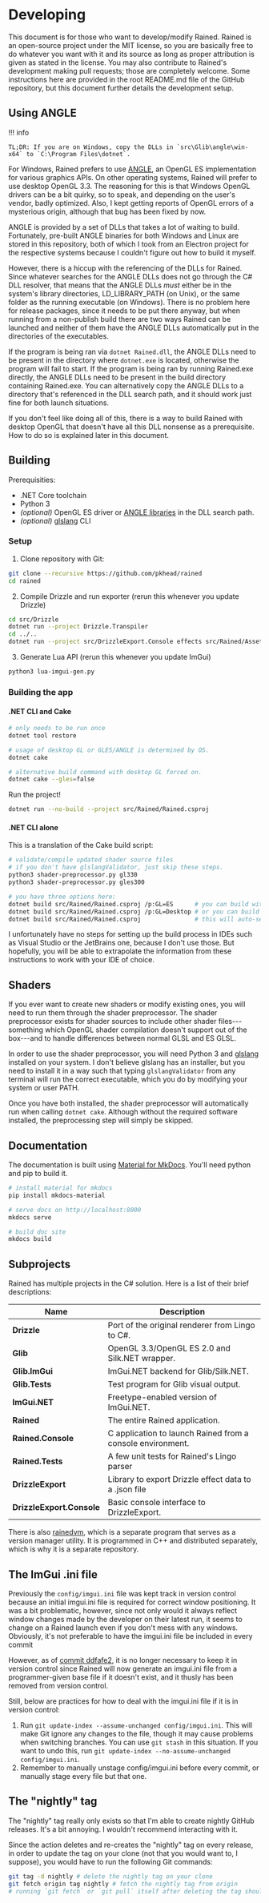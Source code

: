 # Developing
This document is for those who want to develop/modify Rained. Rained is an open-source project under the MIT license, so you are basically free to do whatever you want with it and its source as long as proper attribution is given as stated in the license. You may also contribute to Rained's development making pull requests; those are completely welcome. Some instructions here are provided in the root README.md file
of the GitHub repository, but this document further details the development setup.

## Using ANGLE

!!! info

    TL;DR: If you are on Windows, copy the DLLs in `src\Glib\angle\win-x64` to `C:\Program Files\dotnet`.

For Windows, Rained prefers to use [ANGLE](https://chromium.googlesource.com/angle/angle), an OpenGL ES implementation for various graphics APIs. On other operating systems, Rained will prefer to use desktop OpenGL 3.3. The reasoning for this is that Windows OpenGL drivers can be a bit quirky, so to speak, and depending on the user's vendor, badly optimized. Also, I kept getting reports of OpenGL errors of a mysterious origin, although that bug has been fixed by now.

ANGLE is provided by a set of DLLs that takes a lot of waiting to build. Fortunately, pre-built ANGLE binaries for both Windows and Linux are stored in this repository, both of which I took from an Electron project for the respective systems because I couldn't figure out how to build it myself.

However, there is a hiccup with the referencing of the DLLs for Rained. Since whatever searches for the ANGLE DLLs does not go through the C# DLL resolver, that means that the ANGLE DLLs *must* either be in the system's library directories, LD_LIBRARY_PATH (on Unix), or the same folder as the running executable (on Windows). There is no problem here for release packages, since it needs to be put there anyway, but when running from a non-publish build there are two ways Rained can be launched and neither of them have the ANGLE DLLs automatically put in the directories of the executables.

If the program is being ran via `dotnet Rained.dll`, the ANGLE DLLs need to be present in the directory where `dotnet.exe` is located, otherwise the program will fail to start. If the program is being ran by running Rained.exe directly, the ANGLE DLLs need to be present in the build directory containing Rained.exe. You can alternatively copy the ANGLE DLLs to a directory that's referenced in the DLL search path, and it should work just fine for both launch situations.

If you don't feel like doing all of this, there is a way to build Rained with desktop OpenGL that doesn't have all this DLL nonsense as a prerequisite. How to do so is explained later in this document.

## Building
Prerequisities:

 - .NET Core toolchain
 - Python 3
 - *(optional)* OpenGL ES driver or [ANGLE libraries](src/Glib/angle) in the DLL search path.
 - *(optional)* [glslang](https://github.com/KhronosGroup/glslang) CLI

### Setup
1. Clone repository with Git:
```bash
git clone --recursive https://github.com/pkhead/rained
cd rained
```

2. Compile Drizzle and run exporter (rerun this whenever you update Drizzle)
```bash
cd src/Drizzle
dotnet run --project Drizzle.Transpiler
cd ../..
dotnet run --project src/DrizzleExport.Console effects src/Rained/Assets/effects.json
```

3. Generate Lua API (rerun this whenever you update ImGui)
```bash
python3 lua-imgui-gen.py
```

### Building the app
#### .NET CLI and Cake
```bash
# only needs to be run once
dotnet tool restore

# usage of desktop GL or GLES/ANGLE is determined by OS.
dotnet cake

# alternative build command with desktop GL forced on.
dotnet cake --gles=false
```

Run the project!
```bash
dotnet run --no-build --project src/Rained/Rained.csproj
```

#### .NET CLI alone
This is a translation of the Cake build script:
```bash
# validate/compile updated shader source files
# if you don't have glslangValidator, just skip these steps.
python3 shader-preprocessor.py gl330
python3 shader-preprocessor.py gles300

# you have three options here:
dotnet build src/Rained/Rained.csproj /p:GL=ES      # you can build with ES/ANGLE
dotnet build src/Rained/Rained.csproj /p:GL=Desktop # or you can build with normal OpenGL
dotnet build src/Rained/Rained.csproj               # this will auto-select based on OS. windows = GLES/ANGLE, linux = OpenGL
```

I unfortunately have no steps for setting up the build process in IDEs such as Visual Studio or the JetBrains one, because I
don't use those. But hopefully, you will be able to extrapolate the information from these instructions to work with your IDE of choice.

## Shaders
If you ever want to create new shaders or modify existing ones, you will need to run them through the shader preprocessor. The shader preprocessor exists for shader sources to include other shader files---something which OpenGL shader compilation doesn't support out of the box---and to handle differences between normal GLSL and ES GLSL.

In order to use the shader preprocessor, you will need Python 3 and [glslang](https://github.com/KhronosGroup/glslang) installed on your system. I don't believe glslang has an installer, but you need to install it in a way such that typing `glslangValidator` from any terminal will run the correct executable, which you do by modifying your system or user PATH.

Once you have both installed, the shader preprocessor will automatically run when calling `dotnet cake`. Although without the required software installed, the preprocessing step will simply be skipped.

## Documentation
The documentation is built using [Material for MkDocs](https://squidfunk.github.io/mkdocs-material/). You'll need python and pip to build it.

```bash
# install material for mkdocs
pip install mkdocs-material

# serve docs on http://localhost:8000
mkdocs serve

# build doc site
mkdocs build
```

## Subprojects
Rained has multiple projects in the C# solution. Here is a list of their brief descriptions:

|     Name                  |      Description                                           |
| ------------------------- | ---------------------------------------------------------- |
| **Drizzle**               | Port of the original renderer from Lingo to C#.            |
| **Glib**                  | OpenGL 3.3/OpenGL ES 2.0 and Silk.NET wrapper.             |
| **Glib.ImGui**            | ImGui.NET backend for Glib/Silk.NET.                       |
| **Glib.Tests**            | Test program for Glib visual output.                       |
| **ImGui.NET**             | Freetype-enabled version of ImGui.NET.                     |
| **Rained**                | The entire Rained application.                             |
| **Rained.Console**        | C application to launch Rained from a console environment. |
| **Rained.Tests**          | A few unit tests for Rained's Lingo parser                 |
| **DrizzleExport**         | Library to export Drizzle effect data to a .json file      |
| **DrizzleExport.Console** | Basic console interface to DrizzleExport.           |

There is also [rainedvm](https://github.com/pkhead/rainedvm), which is a separate program that serves as a version manager utility. It is programmed in C++ and distributed separately, which is why it is a separate repository.

## The ImGui .ini file
Previously the `config/imgui.ini` file was kept track in version control because an initial imgui.ini file is required for correct window positioning. It was a bit problematic, however, since not only would it always reflect window changes made by the developer on their latest run, it seems to change on a Rained launch even if you don't mess with any windows. Obviously, it's not preferable to have the imgui.ini file be included in every commit

However, as of [commit ddfafe2](https://github.com/pkhead/rained/commit/ddfafe2c6d468a49cc2dee6d937a8ac367fe037c), it is no longer necessary to keep it in version control since Rained will now generate an imgui.ini file from a programmer-given base file if it doesn't exist, and it thusly has been removed from version control.

Still, below are practices for how to deal with the imgui.ini file if it is in version control:

1. Run `git update-index --assume-unchanged config/imgui.ini`. This will make Git ignore any changes to the file, though
   it may cause problems when switching branches. You can use `git stash` in this situation. If you want to undo this,
   run `git update-index --no-assume-unchanged config/imgui.ini`.
2. Remember to manually unstage config/imgui.ini before every commit, or manually stage every file but that one.

## The "nightly" tag
The "nightly" tag really only exists so that I'm able to create nightly GitHub releases. It's a bit annoying. I wouldn't recommend interacting with it.

Since the action deletes and re-creates the "nightly" tag on every release, in order to update the tag
on your clone (not that you would want to, I suppose), you would have to run the following Git commands:
```bash
git tag -d nightly # delete the nightly tag on your clone
git fetch origin tag nightly # fetch the nightly tag from origin
# running `git fetch` or `git pull` itself after deleting the tag should also work.
```
